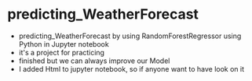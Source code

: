 # predicting_WeatherForecast
- predicting_WeatherForecast by using RandomForestRegressor using Python in Jupyter notebook
- it's a project for practicing
- finished but we can always improve our Model
- I added Html to jupyter notebook, so if anyone want to have look on it
